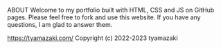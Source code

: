 ABOUT
Welcome to my portfolio built with HTML, CSS and JS on GitHub pages.
Please feel free to fork and use this website.
If you have any questions, I am glad to answer them. 

https://tyamazaki.com/
Copyright (c) 2022-2023 tyamazaki


